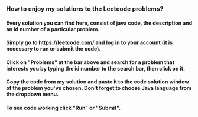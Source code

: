 ### How to enjoy my solutions to the Leetcode problems?

#### Every solution you can find here, consist of java code, the description and an id number of a particular problem.
#### Simply go to https://leetcode.com/ and log in to your account (it is necessary to run or submit the code).
#### Click on "Problems" at the bar above and search for a problem that interests you by typing the id number to the search bar, then click on it.
#### Copy the code from my solution and paste it to the code solution window of the problem you've chosen. Don't forget to choose Java language from the dropdown menu.
#### To see code working click "Run" or "Submit".
